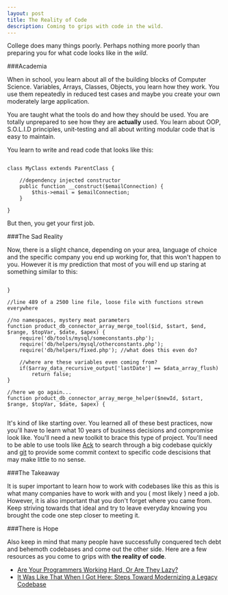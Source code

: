 ```yaml
---
layout: post
title: The Reality of Code
description: Coming to grips with code in the wild.
---
```


College does many things poorly. Perhaps nothing more poorly than preparing you for what code looks like in the *wild*.

###Academia

When in school, you learn about all of the building blocks of Computer Science. Variables, Arrays, Classes, Objects, you learn how they work. You use them repeatedly in reduced test cases and maybe you create your own moderately large application.

You are taught what the tools do and how they should be used. You are totally unprepared to see how they are **actually** used. You learn about OOP, S.O.L.I.D principles, unit-testing and all about writing modular code that is easy to maintain.

You learn to write and read code that looks like this:
<pre><code class="language-php">
class MyClass extends ParentClass {

	//dependency injected constructor
	public function __construct($emailConnection) {
		$this->email = $emailConnection;
	}

}
</code></pre>

But then, you get your first job.

###The Sad Reality

Now, there is a slight chance, depending on your area, language of choice and the specific company you end up working for, that this won't happen to you. However it is my prediction that most of you will end up staring at something similar to this:
<pre><code class="language-php">
}

//line 489 of a 2500 line file, loose file with functions strewn everywhere

//no namespaces, mystery meat parameters
function product_db_connector_array_merge_tool($id, $start, $end, $range, $topVar, $date, $apex) {
	require('db/tools/mysql/someconstants.php');
	require('db/helpers/mysql/otherconstants.php');
	require('db/helpers/fixed.php'); //what does this even do?

	//where are these variables even coming from?
	if($array_data_recursive_output['lastDate'] == $data_array_flush)
		return false;
}

//here we go again...
function product_db_connector_array_merge_helper($newId, $start, $range, $topVar, $date, $apex) {

</code></pre>

It's kind of like starting over. You learned all of these best practices, now you'll have to learn what 10 years of business decisions and compromise look like. You'll need a new toolkit to brace this type of project. You'll need to be able to use tools like <a href="http://beyondgrep.com/">Ack</a> to search through a big codebase quickly and <a href="http://git-scm.com/">git</a> to provide some commit context to specific code descisions that may make little to no sense.

###The Takeaway

It is super important to learn how to work with codebases like this as this is what many companies have to work with and you ( most likely ) need a job. However, it is also important that you don't forget where you came from. Keep striving towards that ideal and try to leave everyday knowing you brought the code one step closer to meeting it.

###There is Hope

Also keep in mind that many people have successfully conquered tech debt and behemoth codebases and come out the other side. Here are a few resources as you come to grips with **the reality of code**.

+ <a href="http://mikehadlow.blogspot.co.uk/2013/12/are-your-programmers-working-hard-or.html">Are Your Programmers Working Hard, Or Are They Lazy?</a>
+ <a href="http://paul-m-jones.com/archives/2667">It Was Like That When I Got Here: Steps Toward Modernizing a Legacy Codebase</a>